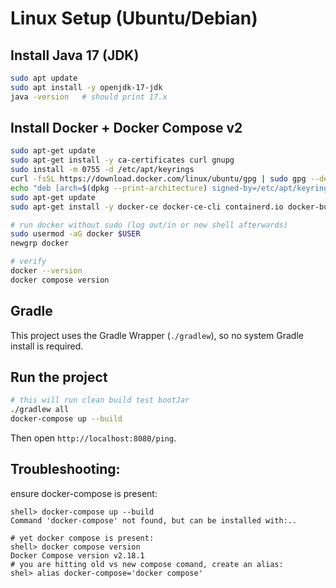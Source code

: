 # Linux Setup (Ubuntu/Debian)

## Install Java 17 (JDK)
```bash
sudo apt update
sudo apt install -y openjdk-17-jdk
java -version   # should print 17.x
```

## Install Docker + Docker Compose v2
```bash
sudo apt-get update
sudo apt-get install -y ca-certificates curl gnupg
sudo install -m 0755 -d /etc/apt/keyrings
curl -fsSL https://download.docker.com/linux/ubuntu/gpg | sudo gpg --dearmor -o /etc/apt/keyrings/docker.gpg
echo "deb [arch=$(dpkg --print-architecture) signed-by=/etc/apt/keyrings/docker.gpg] https://download.docker.com/linux/ubuntu $(. /etc/os-release; echo $VERSION_CODENAME) stable" | sudo tee /etc/apt/sources.list.d/docker.list > /dev/null
sudo apt-get update
sudo apt-get install -y docker-ce docker-ce-cli containerd.io docker-buildx-plugin docker-compose-plugin

# run docker without sudo (log out/in or new shell afterwards)
sudo usermod -aG docker $USER
newgrp docker

# verify
docker --version
docker compose version
```

## Gradle
This project uses the Gradle Wrapper (`./gradlew`), so no system Gradle install is required.

## Run the project
```bash
# this will run clean build test bootJar
./gradlew all
docker-compose up --build
```
Then open `http://localhost:8080/ping`. 


## Troubleshooting:

ensure docker-compose is present:

```
shell> docker-compose up --build
Command 'docker-compose' not found, but can be installed with:..

# yet docker compose is present:
shell> docker compose version
Docker Compose version v2.18.1
# you are hitting old vs new compose comand, create an alias:
shel> alias docker-compose='docker compose'
```